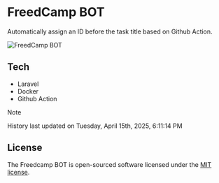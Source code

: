 # FreedCamp BOT

Automatically assign an ID before the task title based on Github Action.

![FreedCamp BOT](https://repository-images.githubusercontent.com/737932867/7d34798b-2680-471c-b089-a78a718d3d6a)

## Tech

- Laravel
- Docker
- Github Action

> [!NOTE]  
> History last updated on Tuesday, April 15th, 2025, 6:11:14 PM

## License

The Freedcamp BOT is open-sourced software licensed under the [MIT license](https://opensource.org/licenses/MIT).
